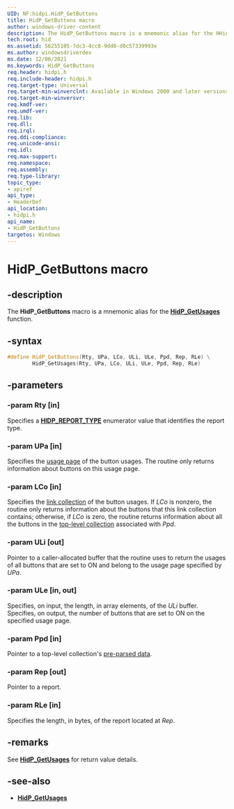 ```yaml
---
UID: NF:hidpi.HidP_GetButtons
title: HidP_GetButtons macro
author: windows-driver-content
description: The HidP_GetButtons macro is a mnemonic alias for the HHidP_GetUsages function.
tech.root: hid
ms.assetid: 56255105-7dc3-4cc8-9dd0-d0c57339993e
ms.author: windowsdriverdev
ms.date: 12/06/2021
ms.keywords: HidP_GetButtons
req.header: hidpi.h
req.include-header: hidpi.h
req.target-type: Universal
req.target-min-winverclnt: Available in Windows 2000 and later versions of Windows.
req.target-min-winversvr:
req.kmdf-ver:
req.umdf-ver:
req.lib: 
req.dll:
req.irql: 
req.ddi-compliance:
req.unicode-ansi:
req.idl:
req.max-support:
req.namespace:
req.assembly:
req.type-library: 
topic_type: 
- apiref
api_type: 
- HeaderDef
api_location: 
- hidpi.h
api_name: 
- HidP_GetButtons
targetos: Windows
---
```


# HidP_GetButtons macro

## -description

The **HidP_GetButtons** macro is a mnemonic alias for the [**HidP_GetUsages**](./nf-hidpi-hidp_getusages.md) function.

## -syntax

```cpp
#define HidP_GetButtons(Rty, UPa, LCo, ULi, ULe, Ppd, Rep, RLe) \
        HidP_GetUsages(Rty, UPa, LCo, ULi, ULe, Ppd, Rep, RLe)
```

## -parameters

### -param Rty [in]

Specifies a [**HIDP_REPORT_TYPE**](./ne-hidpi-_hidp_report_type.md) enumerator value that identifies the report type.

### -param UPa [in]

Specifies the [usage page](/windows-hardware/drivers/hid/hid-usages) of the button usages. The routine only returns information about buttons on this usage page.

### -param LCo [in]

Specifies the [link collection](/windows-hardware/drivers/hid/link-collections) of the button usages. If *LCo* is nonzero, the routine only returns information about the buttons that this link collection contains; otherwise, if *LCo* is zero, the routine returns information about all the buttons in the [top-level collection](/windows-hardware/drivers/hid/top-level-collections) associated with *Ppd*.

### -param ULi [out]

Pointer to a caller-allocated buffer that the routine uses to return the usages of all buttons that are set to ON and belong to the usage page specified by *UPa*.

### -param ULe [in, out]

Specifies, on input, the length, in array elements, of the *ULi* buffer. Specifies, on output, the number of buttons that are set to ON on the specified usage page.

### -param Ppd [in]

Pointer to a top-level collection's [pre-parsed data](/windows-hardware/drivers/hid/preparsed-data).

### -param Rep [out]

Pointer to a report.

### -param RLe [in]

Specifies the length, in bytes, of the report located at *Rep*.

## -remarks

See [**HidP_GetUsages**](./nf-hidpi-hidp_getusages.md) for return value details.

## -see-also

- [**HidP_GetUsages**](./nf-hidpi-hidp_getusages.md)